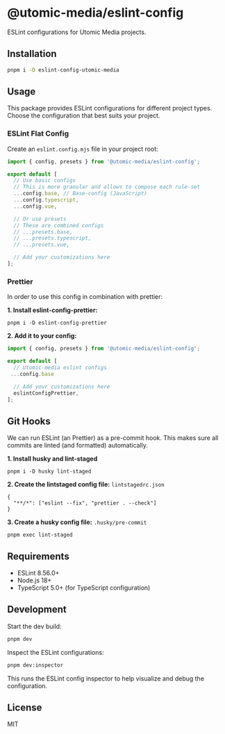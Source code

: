 # @utomic-media/eslint-config

ESLint configurations for Utomic Media projects.

## Installation

```bash
pnpm i -D eslint-config-utomic-media
```

## Usage

This package provides ESLint configurations for different project types. Choose the configuration that best suits your project.

### ESLint Flat Config

Create an `eslint.config.mjs` file in your project root:

```js
import { config, presets } from '@utomic-media/eslint-config';

export default [
  // Use basic configs
  // This is more granular and allows to compose each rule-set
  ...config.base, // Base-config (JavaScript)
  ...config.typescript,
  ...config.vue,

  // Or use presets
  // These are combined configs
  // ...presets.base,
  // ...presets.typescript,
  // ...presets.vue,

  // Add your customizations here
];
```

### Prettier
In order to use this config in combination with prettier:

**1. Install eslint-config-prettier:**

```shell
pnpm i -D eslint-config-prettier
```

**2. Add it to your config:**
```js
import { config, presets } from '@utomic-media/eslint-config';

export default [
  // Utomic-media eslint configs
 ...config.base

  // Add your customizations here
  eslintConfigPrettier,
];
```

## Git Hooks
We can run ESLint (an Prettier) as a pre-commit hook. This makes sure all commits are linted (and formatted) automatically.

**1. Install husky and lint-staged**
```shell
pnpm i -D husky lint-staged
```
**2. Create the lintstaged config file:** `lintstagedrc.json`
```json5
{
  "**/*": ["eslint --fix", "prettier . --check"]
}
```
**3. Create a husky config file:** `.husky/pre-commit`
``` shell
pnpm exec lint-staged
```


## Requirements

- ESLint 8.56.0+
- Node.js 18+
- TypeScript 5.0+ (for TypeScript configuration)

## Development

Start the dev build:
```bash
pnpm dev
```

Inspect the ESLint configurations:

```bash
pnpm dev:inspector
```

This runs the ESLint config inspector to help visualize and debug the configuration.

## License

MIT
